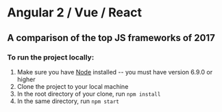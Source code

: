 # Angular 2 / Vue / React

## A comparison of the top JS frameworks of 2017

### To run the project locally:
1. Make sure you have [Node](https://nodejs.org/en/) installed -- you must have version 6.9.0 or higher
2. Clone the project to your local machine
3. In the root directory of your clone, run `npm install`
4. In the same directory, run `npm start`
